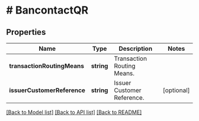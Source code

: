 # # BancontactQR

## Properties

Name | Type | Description | Notes
------------ | ------------- | ------------- | -------------
**transactionRoutingMeans** | **string** | Transaction Routing Means. | 
**issuerCustomerReference** | **string** | Issuer Customer Reference. | [optional] 

[[Back to Model list]](../../README.md#documentation-for-models) [[Back to API list]](../../README.md#documentation-for-api-endpoints) [[Back to README]](../../README.md)


